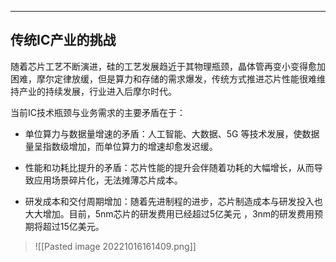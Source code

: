 ---
## 传统IC产业的挑战
随着芯片工艺不断演进，硅的工艺发展趋近于其物理瓶颈，晶体管再变小变得愈加困难，摩尔定律放缓，但是算力和存储的需求爆发，传统方式推进芯片性能很难维持产业的持续发展，行业进入后摩尔时代。

当前IC技术瓶颈与业务需求的主要矛盾在于：  

-   单位算力与数据量增速的矛盾：人工智能、大数据、5G 等技术发展，使数据量呈指数级增加，而单位算力的增速却愈发迟缓。
    
-   性能和功耗比提升的矛盾：芯片性能的提升会伴随着功耗的大幅增长，从而导致应用场景碎片化，无法摊薄芯片成本。
    
-   研发成本和交付周期增加：随着先进制程的进步，芯片制造成本与研发投入也大大增加。目前，5nm芯片的研发费用已经超过5亿美元 ，3nm的研发费用预期将超过15亿美元。

> ![[Pasted image 20221016161409.png]]